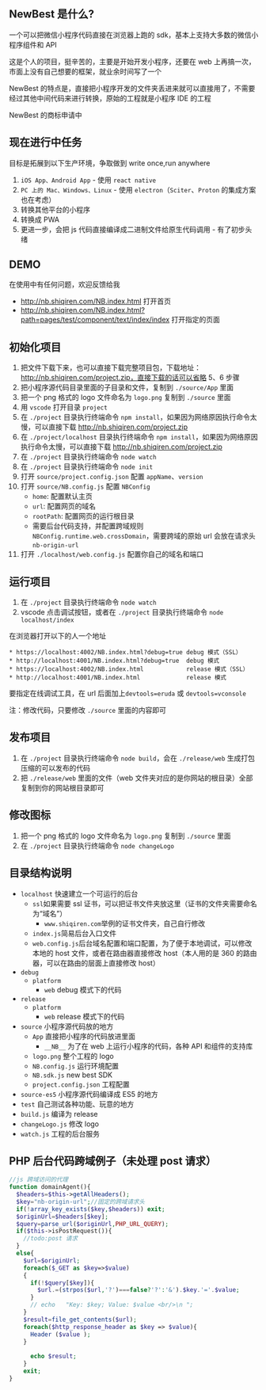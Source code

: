 ## NewBest 是什么?
一个可以把微信小程序代码直接在浏览器上跑的 sdk，基本上支持大多数的微信小程序组件和 API

这是个人的项目，挺辛苦的，主要是开始开发小程序，还要在 web 上再搞一次，市面上没有自己想要的框架，就业余时间写了一个

NewBest 的特点是，直接把小程序开发的文件夹丢进来就可以直接用了，不需要经过其他中间代码来进行转换，原始的工程就是小程序 IDE 的工程

NewBest 的商标申请中

## 现在进行中任务
目标是拓展到以下生产环境，争取做到 write once,run anywhere

1. `iOS App、Android App` - 使用 `react native`
2. `PC 上的 Mac、Windows、Linux` - 使用 `electron`（`Sciter`、`Proton` 的集成方案也在考虑）
3. 转换其他平台的小程序
4. 转换成 PWA
5. 更进一步，会把 js 代码直接编译成二进制文件给原生代码调用 - 有了初步头绪

## DEMO
在使用中有任何问题，欢迎反馈给我

* http://nb.shiqiren.com/NB.index.html 打开首页
* http://nb.shiqiren.com/NB.index.html?path=pages/test/component/text/index/index 打开指定的页面


## 初始化项目
1. 把文件下载下来，也可以直接下载完整项目包，下载地址： http://nb.shiqiren.com/project.zip，直接下载的话可以省略 5、6 步骤
2. 把小程序源代码目录里面的子目录和文件，复制到 `./source/App` 里面
3. 把一个 png 格式的 logo 文件命名为 `logo.png` 复制到 `./source` 里面
4. 用 `vscode` 打开目录 `project`
5. 在 `./project` 目录执行终端命令 `npm install`，如果因为网络原因执行命令太慢，可以直接下载 http://nb.shiqiren.com/project.zip
6. 在 `./project/localhost` 目录执行终端命令 `npm install`，如果因为网络原因执行命令太慢，可以直接下载 http://nb.shiqiren.com/project.zip
7. 在 `./project` 目录执行终端命令 `node watch`
8. 在 `./project` 目录执行终端命令 `node init`
9. 打开 `source/project.config.json` 配置 `appName`、`version`
10. 打开 `source/NB.config.js` 配置 `NBConfig`
    *  `home`: 配置默认主页
    *  `url`: 配置网页的域名
    *  `rootPath`: 配置网页的运行根目录
    *  需要后台代码支持，并配置跨域规则 `NBConfig.runtime.web.crossDomain`，需要跨域的原始 url 会放在请求头 `nb-origin-url`
11. 打开 `./localhost/web.config.js` 配置你自己的域名和端口

## 运行项目
1. 在 `./project` 目录执行终端命令 `node watch`
2. vscode 点击调试按钮，或者在 `./project` 目录执行终端命令 `node localhost/index`

在浏览器打开以下的人一个地址

    * https://localhost:4002/NB.index.html?debug=true debug 模式（SSL）
    * http://localhost:4001/NB.index.html?debug=true  debug 模式
    * https://localhost:4002/NB.index.html            release 模式（SSL）
    * http://localhost:4001/NB.index.html             release 模式

要指定在线调试工具，在 url 后面加上`devtools=eruda` 或 `devtools=vconsole`

注：修改代码，只要修改 `./source` 里面的内容即可

## 发布项目
1. 在 `./project` 目录执行终端命令 `node build`，会在 `./release/web` 生成打包压缩的可以发布的代码
2. 把 `./release/web` 里面的文件（web 文件夹对应的是你网站的根目录）全部复制到你的网站根目录即可

## 修改图标
1. 把一个 png 格式的 logo 文件命名为 `logo.png` 复制到 `./source` 里面
2. 在 `./project` 目录执行终端命令 `node changeLogo`

## 目录结构说明
+ `localhost` 快速建立一个可运行的后台
    - `ssl`如果需要 ssl 证书，可以把证书文件夹放这里（证书的文件夹需要命名为“域名”）
      - `www.shiqiren.com`举例的证书文件夹，自己自行修改
    - `index.js`简易后台入口文件
    - `web.config.js`后台域名配置和端口配置，为了便于本地调试，可以修改本地的 host 文件，或者在路由器直接修改 host（本人用的是 360 的路由器，可以在路由的层面上直接修改 host）
+ `debug`
    - `platform`
        - `web` debug 模式下的代码
+ `release`
    - `platform`
        - `web` release 模式下的代码
+ `source` 小程序源代码放的地方
    - `App` 直接把小程序的代码放进里面
        - `__NB__` 为了在 web 上运行小程序的代码，各种 API 和组件的支持库
    - `logo.png` 整个工程的 logo
    - `NB.config.js` 运行环境配置
    - `NB.sdk.js` new best SDK
    - `project.config.json` 工程配置
+ `source-es5` 小程序源代码编译成 ES5 的地方
+ `test` 自己测试各种功能、玩意的地方
+ `build.js` 编译为 release
+ `changeLogo.js` 修改 logo
+ `watch.js` 工程的后台服务

## PHP 后台代码跨域例子（未处理 post 请求）

```php
//js 跨域访问的代理
function domainAgent(){
  $headers=$this->getAllHeaders();
  $key="nb-origin-url";//固定的跨域请求头
  if(!array_key_exists($key,$headers)) exit;
  $originUrl=$headers[$key];
  $query=parse_url($originUrl,PHP_URL_QUERY);
  if($this->isPostRequest()){
    //todo:post 请求 
  }
  else{
    $url=$originUrl;
    foreach($_GET as $key=>$value)  
    {
      if(!$query[$key]){
        $url.=(strpos($url,'?')===false?'?':'&').$key.'='.$value;
      }
      // echo   "Key: $key; Value: $value <br/>\n ";
    }
    $result=file_get_contents($url);
    foreach($http_response_header as $key => $value){
      Header ($value ); 
    }
			
      echo $result;
    }
    exit;
}
```

